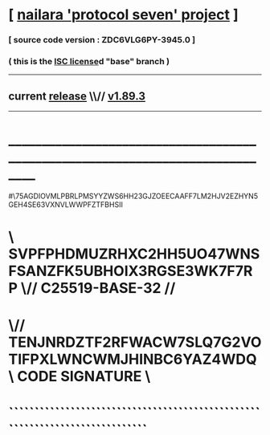 
# [ [nailara 'protocol seven' project](http://nailara.network/) ]

### [ source code version : ZDC6VLG6PY-3945.0 ]

### ( this is the [ISC license](license)d "base" branch )
---
## current [release](https://github.com/nailara-technologies/protocol-7/releases) \\\\// [v1.89.3](https://github.com/nailara-technologies/protocol-7/releases/tag/v1.89.3)
---
# ______________________________________________________________________________
#\\75AGDIOVMLPBRLPMSYYZWS6HH23GJZOEECAAFF7LM2HJV2EZHYN5GEH4SE63VXNVLWWPFZTFBHSII
# \\ SVPFPHDMUZRHXC2HH5UO47WNSFSANZFK5UBHOIX3RGSE3WK7F7RP \\// C25519-BASE-32 //
#  \\// TENJNRDZTF2RFWACW7SLQ7G2VOTIFPXLWNCWMJHINBC6YAZ4WDQ \\ CODE SIGNATURE \\
#   ````````````````````````````````````````````````````````````````````````````
